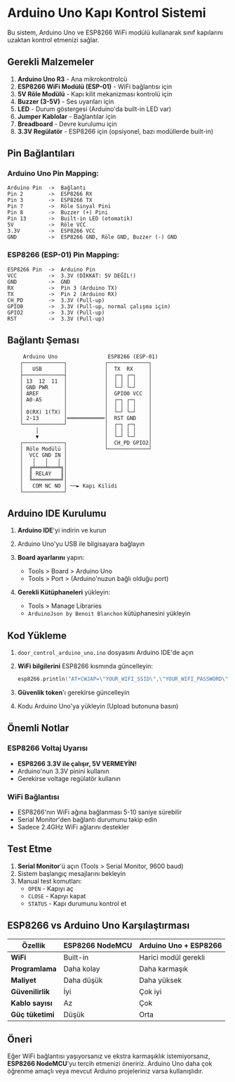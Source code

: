 
# Arduino Uno Kapı Kontrol Sistemi

Bu sistem, Arduino Uno ve ESP8266 WiFi modülü kullanarak sınıf kapılarını uzaktan kontrol etmenizi sağlar.

## Gerekli Malzemeler

1. **Arduino Uno R3** - Ana mikrokontrolcü
2. **ESP8266 WiFi Modülü (ESP-01)** - WiFi bağlantısı için
3. **5V Röle Modülü** - Kapı kilit mekanizması kontrolü için
4. **Buzzer (3-5V)** - Ses uyarıları için
5. **LED** - Durum göstergesi (Arduino'da built-in LED var)
6. **Jumper Kablolar** - Bağlantılar için
7. **Breadboard** - Devre kurulumu için
8. **3.3V Regülatör** - ESP8266 için (opsiyonel, bazı modüllerde built-in)

## Pin Bağlantıları

### Arduino Uno Pin Mapping:
```
Arduino Pin  ->  Bağlantı
Pin 2        ->  ESP8266 RX
Pin 3        ->  ESP8266 TX
Pin 7        ->  Röle Sinyal Pini
Pin 8        ->  Buzzer (+) Pini
Pin 13       ->  Built-in LED (otomatik)
5V           ->  Röle VCC
3.3V         ->  ESP8266 VCC
GND          ->  ESP8266 GND, Röle GND, Buzzer (-) GND
```

### ESP8266 (ESP-01) Pin Mapping:
```
ESP8266 Pin  ->  Arduino Pin
VCC          ->  3.3V (DİKKAT: 5V DEĞİL!)
GND          ->  GND
RX           ->  Pin 3 (Arduino TX)
TX           ->  Pin 2 (Arduino RX)
CH_PD        ->  3.3V (Pull-up)
GPIO0        ->  3.3V (Pull-up, normal çalışma için)
GPIO2        ->  3.3V (Pull-up)
RST          ->  3.3V (Pull-up)
```

## Bağlantı Şeması

```
     Arduino Uno                ESP8266 (ESP-01)
    ┌─────────────┐            ┌─────────────┐
    │   USB       │            │  TX  RX     │
    ├─────────────┤            │  ┌─┐ ┌─┐    │
    │ 13  12  11  │            │  │ │ │ │    │
    │ GND PWR     │            │  └─┘ └─┘    │
    │ AREF        │            │  GPIO0 VCC  │
    │ A0-A5       │            │  ┌─┐ ┌─┐    │
    │             │            │  │ │ │ │    │
    │ 0(RX) 1(TX) │            │  └─┘ └─┘    │
    │ 2-13        │════════════│  RST GND    │
    └─────────────┘            │  ┌─┐ ┌─┐    │
         │                     │  │ │ │ │    │
         ▼                     │  └─┘ └─┘    │
    ┌─────────────┐            │  CH_PD GPIO2│
    │ Röle Modülü │            └─────────────┘
    │  VCC GND IN │
    │   │   │   │ │
    │  ╔╧═══╧═══╧╗│
    │  ║ RELAY   ║│
    │  ╚═════════╝│
    │   COM NC NO │ ──► Kapı Kilidi
    └─────────────┘
```

## Arduino IDE Kurulumu

1. **Arduino IDE**'yi indirin ve kurun
2. Arduino Uno'yu USB ile bilgisayara bağlayın
3. **Board ayarlarını** yapın:
   - Tools > Board > Arduino Uno
   - Tools > Port > (Arduino'nuzun bağlı olduğu port)

4. **Gerekli Kütüphaneleri** yükleyin:
   - Tools > Manage Libraries
   - `ArduinoJson by Benoit Blanchon` kütüphanesini yükleyin

## Kod Yükleme

1. `door_control_arduino_uno.ino` dosyasını Arduino IDE'de açın
2. **WiFi bilgilerini** ESP8266 kısmında güncelleyin:
   ```cpp
   esp8266.println("AT+CWJAP=\"YOUR_WIFI_SSID\",\"YOUR_WIFI_PASSWORD\"");
   ```

3. **Güvenlik token**'ı gerekirse güncelleyin
4. Kodu Arduino Uno'ya yükleyin (Upload butonuna basın)

## Önemli Notlar

### ESP8266 Voltaj Uyarısı
- **ESP8266 3.3V ile çalışır, 5V VERMEYİN!**
- Arduino'nun 3.3V pinini kullanın
- Gerekirse voltage regülatör kullanın

### WiFi Bağlantısı
- ESP8266'nın WiFi ağına bağlanması 5-10 saniye sürebilir
- Serial Monitor'den bağlantı durumunu takip edin
- Sadece 2.4GHz WiFi ağlarını destekler

## Test Etme

1. **Serial Monitor**'ü açın (Tools > Serial Monitor, 9600 baud)
2. Sistem başlangıç mesajlarını bekleyin
3. Manual test komutları:
   - `OPEN` - Kapıyı aç
   - `CLOSE` - Kapıyı kapat
   - `STATUS` - Kapı durumunu kontrol et

## ESP8266 vs Arduino Uno Karşılaştırması

| Özellik | ESP8266 NodeMCU | Arduino Uno + ESP8266 |
|---------|-----------------|----------------------|
| **WiFi** | Built-in | Harici modül gerekli |
| **Programlama** | Daha kolay | Daha karmaşık |
| **Maliyet** | Daha düşük | Daha yüksek |
| **Güvenilirlik** | İyi | Çok iyi |
| **Kablo sayısı** | Az | Çok |
| **Güç tüketimi** | Düşük | Orta |

## Öneri

Eğer WiFi bağlantısı yaşıyorsanız ve ekstra karmaşıklık istemiyorsanız, **ESP8266 NodeMCU**'yu tercih etmenizi öneririz. Arduino Uno daha çok öğrenme amaçlı veya mevcut Arduino projeleriniz varsa kullanışlıdır.
